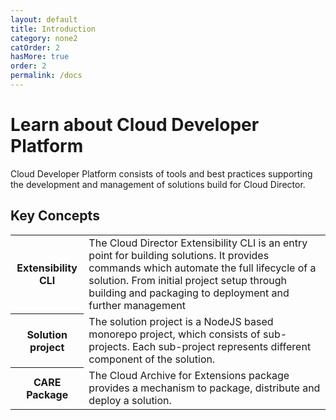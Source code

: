 ```yaml
---
layout: default
title: Introduction
category: none2
catOrder: 2
hasMore: true
order: 2
permalink: /docs
---
```


# Learn about Cloud Developer Platform
Cloud Developer Platform consists of tools and best practices supporting the development and management of solutions build for Cloud Director.
## Key Concepts
<table class="table table-vertical">
  <tr>
    <th>Extensibility CLI</th>
    <td>The Cloud Director Extensibility CLI is an entry point for building solutions. It provides commands which automate the full lifecycle of a solution. From initial project setup through building and packaging to deployment and further management</td>
  </tr>
  <tr >
    <th>Solution project</th>
    <td>The solution project is a NodeJS based monorepo project, which consists of sub-projects. Each sub-project represents different component of the solution.</td>
  </tr>
  <tr >
    <th>CARE Package</th>
    <td> The Cloud Archive for Extensions package provides a mechanism to package, distribute and deploy a solution.</td>
  </tr>
</table>
